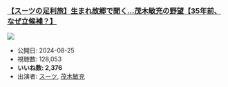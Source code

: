 ### [【スーツの足利旅】生まれ故郷で聞く…茂木敏充の野望【35年前、なぜ立候補？】](https://www.youtube.com/watch?v=XlxNeGDHteA)
[![](https://img.youtube.com/vi/XlxNeGDHteA/sddefault.jpg)](https://www.youtube.com/watch?v=XlxNeGDHteA)
-   公開日: 2024-08-25
-   視聴数: 128,053
-   **いいね数: 2,376**
-   出演者: [スーツ](/rehacq_fan/people/スーツ "wikilink"), [茂木敏充](/rehacq_fan/people/茂木敏充 "wikilink")
